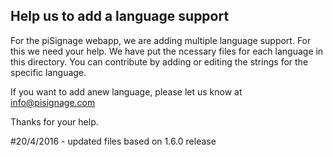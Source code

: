 ## Help us to add a language support

For the piSignage webapp, we are adding multiple language support. For this we need your help. We have put the ncessary files 
for each language in this directory. You can contribute by adding or editing the strings for the specific language.

If you want to add anew language, please let us know at info@pisignage.com

Thanks for your help.


#20/4/2016 - updated files based on 1.6.0 release

